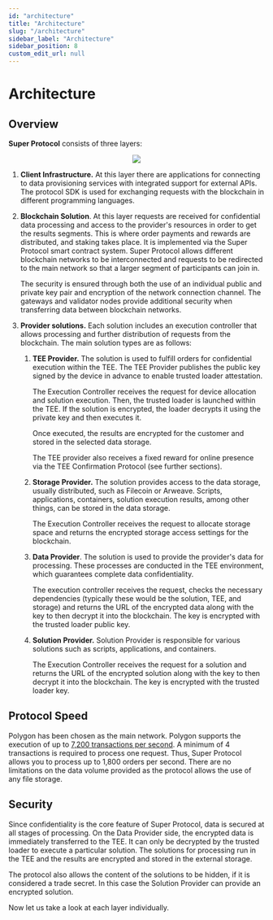 ```yaml
---
id: "architecture"
title: "Architecture"
slug: "/architecture"
sidebar_label: "Architecture"
sidebar_position: 8
custom_edit_url: null
---
```

# Architecture
## Overview
**Super Protocol** consists of three layers: 

<p align="center">
  <img src={require('./architecture-01.png').default} />
</p>

1. **Client Infrastructure.** At this layer there are applications for connecting to data provisioning services with integrated support for external APIs. The protocol SDK is used for exchanging requests with the blockchain in different programming languages.
2. **Blockchain Solution**. At this layer requests are received for confidential data processing and access to the provider's resources in order to get the results segments. This is where order payments and rewards are distributed, and staking takes place. It is implemented via the Super Protocol smart contract system. Super Protocol allows different blockchain networks to be interconnected and requests to be redirected to the main network so that a larger segment of participants can join in.

   The security is ensured through both the use of an individual public and private key pair and encryption of the network connection channel. The gateways and validator nodes provide additional security when transferring data between blockchain networks.

3. **Provider solutions.** Each solution includes an execution controller that allows processing and further distribution of requests from the blockchain. The main solution types are as follows:
   1. **TEE Provider.** The solution is used to fulfill orders for confidential execution within the TEE. The TEE Provider publishes the public key signed by the device in advance to enable trusted loader attestation.

      The Execution Controller receives the request for device allocation and solution execution. Then, the trusted loader is launched within the TEE. If the solution is encrypted, the loader decrypts it using the private key and then executes it.

      Once executed, the results are encrypted for the customer and stored in the selected data storage.

      The TEE provider also receives a fixed reward for online presence via the TEE Confirmation Protocol (see further sections).

   2. **Storage Provider.** The solution provides access to the data storage, usually distributed, such as Filecoin or Arweave. Scripts, applications, containers, solution execution results, among other things, can be stored in the data storage.

      The Execution Controller receives the request to allocate storage space and returns the encrypted storage access settings for the blockchain.

   3. **Data Provider**. The solution is used to provide the provider's data for processing. These processes are conducted in the TEE environment, which guarantees complete data confidentiality.

      The execution controller receives the request, checks the necessary dependencies (typically these would be the solution, TEE, and storage) and returns the URL of the encrypted data along with the key to then decrypt it into the blockchain. The key is encrypted with the trusted loader public key.

   4. **Solution Provider.** Solution Provider is responsible for various solutions such as scripts, applications, and containers.

      The Execution Controller receives the request for a solution and returns the URL of the encrypted solution along with the key to then decrypt it into the blockchain. The key is encrypted with the trusted loader key.
## Protocol Speed
Polygon has been chosen as the main network. Polygon supports the execution of up to [7,200 transactions per second](https://twitter.com/0xpolygon/status/1283467641076584448?lang=en). A minimum of 4 transactions is required to process one request. Thus, Super Protocol allows you to process up to 1,800 orders per second. There are no limitations on the data volume provided as the protocol allows the use of any file storage.
## Security
Since confidentiality is the core feature of Super Protocol, data is secured at all stages of processing. On the Data Provider side, the encrypted data is immediately transferred to the TEE. It can only be decrypted by the trusted loader to execute a particular solution. The solutions for processing run in the TEE and the results are encrypted and stored in the external storage.

The protocol also allows the content of the solutions to be hidden, if it is considered a trade secret. In this case the Solution Provider can provide an encrypted solution.

Now let us take a look at each layer individually.